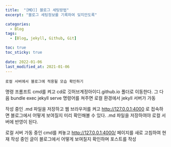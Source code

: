 ```yaml
---
title:  "[MD]] 블로그 세팅방법"
excerpt: "블로그 세팅정보를 기록하여 잊지안도록"

categories:
  - Blog
tags:
  - [Blog, jekyll, Github, Git]

toc: true
toc_sticky: true
 
date: 2022-01-06
last_modified_at: 2021-01-06
---
```

    로컬 서버에서 블로그에 적용될 모습 확인하기

명령 프롬프트 cmd를 켜고 cd로 깃허브계정아이디.github.io 폴더로 이동한다. 그 다음 bundle exec jekyll serve 명령어를 쳐주면 로컬 환경에서 jekyll 서버가 가동

  작성 중인 .md 파일을 저장하고 웹 브라우저를 켜고 http://127.0.0.1:4000 로 접속하면 블로그에서 어떻게 보여질지 미리 확인해볼 수 있다. .md 파일을 저장하여야 로컬 서버에 반영이 된다. 
  
  로컬 서버 가동 중인 cmd를 켜놓고 http://127.0.0.1:4000/ 페이지를 새로 고침하여 현재 작성 중인 글이 블로그에서 어떻게 보여질지 확인하며 포스트를 작성
